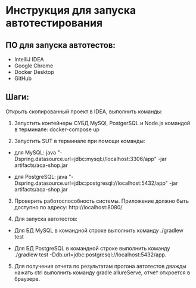 # Инструкция для запуска автотестирования
## ПО для запуска автотестов:

* IntelliJ IDEA
* Google Chrome
* Docker Desktop
* GitHub

## Шаги:
Открыть скопированный проект в IDEA, выполнить команды:

1.	Запустить контейнеры СУБД MySQl, PostgerSQL и Node.js командой в терминале:
      docker-compose up

2.	Запустить SUT в терминале при помощи команды:
* для MySQL:
java "-Dspring.datasource.url=jdbc:mysql://localhost:3306/app" -jar artifacts/aqa-shop.jar

* для PostgreSQL:
java "-Dspring.datasource.url=jdbc:postgresql://localhost:5432/app" -jar artifacts/aqa-shop.jar

3. Проверить работоспособность системы. Приложение должно быть доступно по адресу:
http://localhost:8080/

4. Для запуска автотестов:

* Для БД MySQL в командной строке выполнить команду ./gradlew test

* Для БД PostgreSQL  в командной строке выполнить команду  ./gradlew test -Ddb.url=jdbc:postgresql://localhost:5432/app.


5. Для получения отчета по результатам прогона автотестов дважды нажать ctrl выполнить команду gradle allureServe, отчет откроется в браузере.